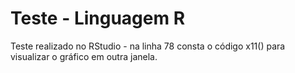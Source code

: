 # Teste - Linguagem R
Teste realizado no RStudio - na linha 78 consta o código x11() para visualizar o gráfico em outra janela.
